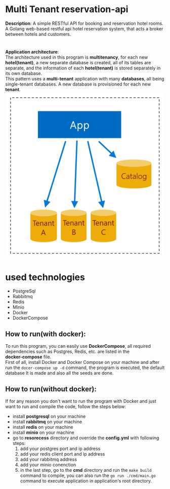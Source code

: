 # Multi Tenant reservation-api

**Description**:   A simple RESTful API for booking and reservation hotel rooms. <br>
A Golang web-based restful api hotel reservation system, that acts a broker between hotels and customers.
# 

**Application architecture**:<br>
The architecture used in this program is **multitenancy**, for each new **hotel(tenant)**, a new separate database is created, all of its tables are separate, and the information of each **hotel(tenant)** is stored separately in its own database. <br>
This pattern uses a **multi-tenant** application with many **databases**, all being single-tenant databases. A new database is provisioned for each new **tenant**.
<br>
<img src="https://github.com/RezaEskandarii/repository-images/blob/master/saas-multi-tenant-app-database-per-tenant-13.png"> <br>
# used technologies
- PostgreSql
- Rabbitmq
- Redis
- Minio 
- Docker
- DockerCompose
## How to run(with docker):
To run this program, you can easily use **DockerCompose**, all required dependencies such as Postgres, Redis, etc. are listed in the <br> **docker-compose** file.<br>
First of all, install Docker and Docker Compose on your machine and after run the `docer-compose up -d` command, the program is executed, the default database It is made and also all the seeds are done.
## How to run(without docker):
If for any reason you don't want to run the program with Docker and just want to run and compile the code, follow the steps below:
- install **postgresql** on your machine
- install **rabbitmq** on your machine
- install **redis** on your machine
- install **minio** on your machine
- go to **resorecess** directory and override the **config.yml** with following steps:
  1. add your postgres port and ip address
  2. add your redis client port and ip address
  3. add your rabbitmq address
  4. add your minio conenction
  5. in the last step, go to the **cmd** directory and run the `make build` command to compile, you can also run the `go run ./cmd/main.go` command to execute application in application's root directory.

